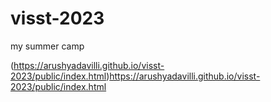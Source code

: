 # visst-2023
my summer camp

(https://arushyadavilli.github.io/visst-2023/public/index.html)https://arushyadavilli.github.io/visst-2023/public/index.html
